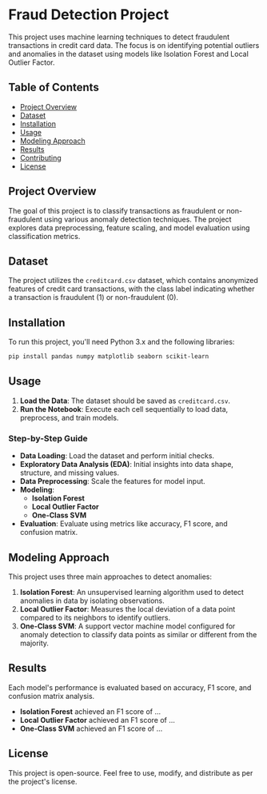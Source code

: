 # Fraud Detection Project

This project uses machine learning techniques to detect fraudulent transactions in credit card data. The focus is on identifying potential outliers and anomalies in the dataset using models like Isolation Forest and Local Outlier Factor.

## Table of Contents
- [Project Overview](#project-overview)
- [Dataset](#dataset)
- [Installation](#installation)
- [Usage](#usage)
- [Modeling Approach](#modeling-approach)
- [Results](#results)
- [Contributing](#contributing)
- [License](#license)

## Project Overview
The goal of this project is to classify transactions as fraudulent or non-fraudulent using various anomaly detection techniques. The project explores data preprocessing, feature scaling, and model evaluation using classification metrics.

## Dataset
The project utilizes the `creditcard.csv` dataset, which contains anonymized features of credit card transactions, with the class label indicating whether a transaction is fraudulent (1) or non-fraudulent (0).

## Installation
To run this project, you'll need Python 3.x and the following libraries:
```bash
pip install pandas numpy matplotlib seaborn scikit-learn
```
## Usage
1. **Load the Data**: The dataset should be saved as `creditcard.csv`.
2. **Run the Notebook**: Execute each cell sequentially to load data, preprocess, and train models.

### Step-by-Step Guide
- **Data Loading**: Load the dataset and perform initial checks.
- **Exploratory Data Analysis (EDA)**: Initial insights into data shape, structure, and missing values.
- **Data Preprocessing**: Scale the features for model input.
- **Modeling**: 
    - **Isolation Forest**
    - **Local Outlier Factor**
    - **One-Class SVM**
- **Evaluation**: Evaluate using metrics like accuracy, F1 score, and confusion matrix.

## Modeling Approach
This project uses three main approaches to detect anomalies:

1. **Isolation Forest**: An unsupervised learning algorithm used to detect anomalies in data by isolating observations.
2. **Local Outlier Factor**: Measures the local deviation of a data point compared to its neighbors to identify outliers.
3. **One-Class SVM**: A support vector machine model configured for anomaly detection to classify data points as similar or different from the majority.

## Results
Each model's performance is evaluated based on accuracy, F1 score, and confusion matrix analysis.

- **Isolation Forest** achieved an F1 score of ...
- **Local Outlier Factor** achieved an F1 score of ...
- **One-Class SVM** achieved an F1 score of ...

## License
This project is open-source. Feel free to use, modify, and distribute as per the project's license.
